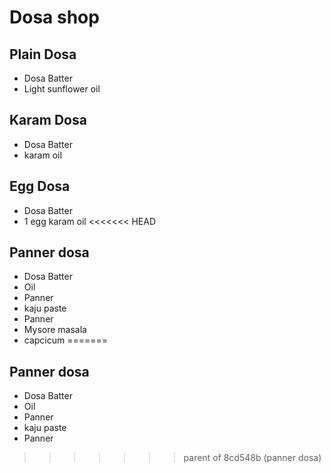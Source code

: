 # Dosa shop

## Plain Dosa
* Dosa Batter
* Light sunflower oil

## Karam Dosa
* Dosa Batter
* karam oil

## Egg Dosa
* Dosa Batter
* 1 egg karam oil
<<<<<<< HEAD

## Panner dosa
* Dosa Batter
* Oil
* Panner
* kaju paste
* Panner
* Mysore masala
* capcicum
=======
## Panner dosa
* Dosa Batter
* Oil
* Panner
* kaju paste
* Panner
>>>>>>> parent of 8cd548b (panner dosa)

